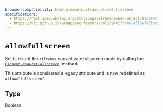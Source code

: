 ```yaml
---
browser-compatibility: html.elements.iframe.allowfullscreen
specifications:
  - https://html.spec.whatwg.org/multipage/iframe-embed-object.html#attr-iframe-allowfullscreen
  - https://w3c.github.io/webappsec-feature-policy/#iframe-allowfullscreen-attribute
---
```


# `allowfullscreen`

Set to `true` if the `<iframe>` can activate fullscreen mode by calling the [`Element.requestFullscreen`](https://developer.mozilla.org/en-US/docs/Web/API/Element/requestFullscreen), method.

This attribute is considered a legacy attribute and is now redefined as `allow="fullscreen"`.

## Type

Boolean
